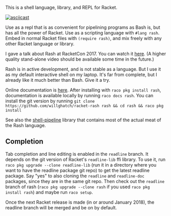 This is a shell language, library, and REPL for Racket.

[![asciicast](https://asciinema.org/a/sHiBRIlSM9wHDetDhsVjrCaZi.png)](https://asciinema.org/a/sHiBRIlSM9wHDetDhsVjrCaZi)

Use as a repl that is as convenient for pipelining programs as Bash
is, but has all the power of Racket.  Use as a scripting language with
`#lang rash`.  Embed in normal Racket files with `(require rash)`, and
mix freely with any other Racket language or library.

I gave a talk about Rash at RacketCon 2017.  You can watch it 
[here](https://www.youtube.com/watch?v=WI8uA4KjQJk#t=3h32m40s).
(A higher quality stand-alone video should be available some time in the future.)

Rash is in active development, and is not stable as a language.  But I
use it as my default interactive shell on my laptop.  It's far from
complete, but I already like it much better than Bash.  Give it a try.

Online documentation is
[here](http://docs.racket-lang.org/rash@rash/index.html).  After
installing with `raco pkg install rash`, documentation is available
locally by running `raco docs rash`.  You can install the git version
by running 
`git clone https://github.com/willghatch/racket-rash rash && cd rash && raco pkg install`

See also the [shell-pipeline](https://github.com/willghatch/racket-shell-pipeline)
library that contains most of the actual meat of the Rash language.


Completion
----------

Tab completion and line editing is enabled in the `readline` branch.
It depends on the git version of Racket's `readline-lib` ffi library.
To use it, run `raco pkg upgrade --clone readline-lib` (run it in a
directory where you want to have the readline package git repo) to get
the latest readline package.  Say "yes" to also cloning the `readline`
and `readline-doc` packages, since they are in the same git repo.
Then check out the `readline` branch of rash (`raco pkg upgrade
--clone rash` if you used `raco pkg install rash`) and maybe run `raco
setup`.

Once the next Racket release is made (in or around January 2018), the
readline branch will be merged and be on by default.
